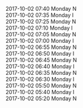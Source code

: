 2017-10-02 07:40 Monday  N  
2017-10-02 07:35 Monday  I  
2017-10-02 07:25 Monday  N  
2017-10-02 07:10 Monday  I  
2017-10-02 07:05 Monday  N  
2017-10-02 07:00 Monday  I  
2017-10-02 06:55 Monday  N  
2017-10-02 06:50 Monday  I  
2017-10-02 06:45 Monday  N  
2017-10-02 06:40 Monday  I  
2017-10-02 06:35 Monday  N  
2017-10-02 06:30 Monday  I  
2017-10-02 05:50 Monday  N  
2017-10-02 05:40 Monday  I  
2017-10-02 05:20 Monday  N  
